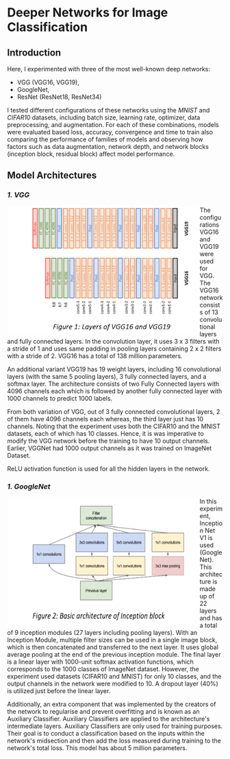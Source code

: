 # Deeper Networks for Image Classification

## Introduction

Here, I experimented with three of the most well-known deep networks: 
* VGG (VGG16, VGG19),
* GoogleNet, 
* ResNet (ResNet18, ResNet34)

I tested different configurations of these networks using the *MNIST* and *CIFAR10* datasets, including batch size, learning rate, optimizer, data preprocessing, and augmentation. For each of these combinations, models were evaluated based loss, accuracy, convergence and time to train also comparing the performance of families of models and observing how factors such as data augmentation, network depth, and network blocks (inception block, residual block) affect model performance.


## Model Architectures 

### *1. VGG*

<img align="left" src="https://github.com/neishka998/Deeper-Networks-for-Image-Classification/blob/main/images/Screenshot%202021-05-26%20at%2012.44.13%20AM.png" alt="alt text" width="450" height="300">

The configurations VGG16 and VGG19 were used for VGG. The VGG16 network consists of 13 convolutional layers and fully connected layers. In the convolution layer, it uses 3 x 3 filters with a stride of 1 and uses same padding in pooling layers containing 2 x 2 filters with a stride of 2. VGG16 has a total of 138 million parameters.

An additional variant VGG19 has 19 weight layers, including 16 convolutional layers (with the same 5 pooling layers), 3 fully connected layers, and a softmax layer. The architecture consists of two Fully Connected layers with 4096 channels each which is followed by another fully connected layer with 1000 channels to predict 1000 labels.

From both variation of VGG, out of 3 fully connected convolutional layers, 2 of them have 4096 channels each whereas, the third layer just has 10 channels. Noting that the experiment uses both the CIFAR10 and the MNIST datasets, each of which has 10 classes. Hence, it is was imperative to modify the VGG network before the training to have 10 output channels. Earlier, VGGNet had 1000 output channels as it was trained on ImageNet Dataset.

ReLU activation function is used for all the hidden layers in the network.

### *1. GoogleNet*
<img align="left" src="https://github.com/neishka998/Deeper-Networks-for-Image-Classification/blob/main/images/Screenshot%202021-05-26%20at%2012.57.33%20AM.png" alt="alt text" width="450" height="300">

In this experiment, Inception Net V1 is used (GoogleNet). This architecture is made up of 22 layers and has a total of 9 inception modules (27 layers including pooling layers). With an Inception Module, multiple filter sizes can be used in a single image block, which is then concatenated and transferred to the next layer. It uses global average pooling at the end of the previous inception module. The final layer is a linear layer with 1000-unit softmax activation functions, which corresponds to the 1000 classes of ImageNet dataset. However, the experiment used datasets (CIFAR10 and MNIST) for only 10 classes, and the output channels in the network were modified to 10. A dropout layer (40%) is utilized just before the linear layer.

Additionally, an extra component that was implemented by the creators of the network to regularise and prevent overfitting and is known as an Auxiliary Classifier. Auxiliary Classifiers are applied to the architecture's intermediate layers. Auxiliary Classifiers are only used for training purposes. Their goal is to conduct a classification based on the inputs within the network's midsection and then add the loss measured during training to the network's total loss. This model has about 5 million parameters.

